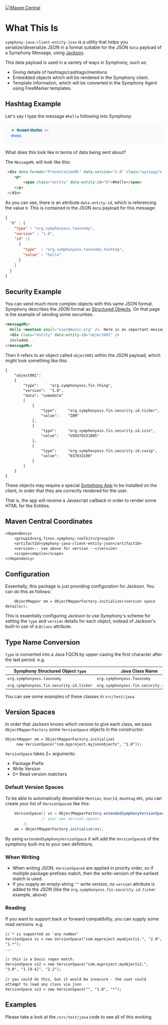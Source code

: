[![Maven Central](https://img.shields.io/maven-central/v/org.finos.symphony.toolkit/symphony-java-toolkit)](https://search.maven.org/search?q=org.finos.symphony.toolkit)

# What This Is

`symphony-java-client-entity-json` is a utility that helps you serialize/deserialize JSON in a format suitable for the JSON `data` payload of a Symphony Message, using [Jackson](https://github.com/FasterXML/jackson).

This data payload is used in a variety of ways in Symphony, such as:

 - Giving details of hashtags/cashtags/mentions
 - Embedded objects which will be rendered in the Symphony client.
 - Template information, which will be converted in the Symphony Agent using FreeMarker templates.

## Hashtag Example

Let's say I type the message `#hello` following into Symphony:

![Hello](images/hello.png)

What does this look like in terms of data being sent about?

The `MessageML` will look like this:

```html
 <div data-format="PresentationML" data-version="2.0" class="wysiwyg">
    <p>
        <span class="entity" data-entity-id="0">#hello</span> 
    </p>
 </div>
```

As you can see, there is an attribute `data-entity-id`, which is referencing the value `0`.  This is contained in the JSON `data` payload for this message:

```json
{
  "0" : {
    "type" : "org.symphonyoss.taxonomy",
    "version" : "1.0",
    "id" :[ 
      {
        "type"  : "org.symphonyoss.taxonomy.hashtag",
        "value" : "hello"
      }
    ]
  }
}
```

## Security Example

You can send much more complex objects with this same JSON format.  Symphony describes the JSON format as [Structured Objects](https://developers.symphony.com/symphony-developer/docs/objects).  On that page is the example of sending some securities:

```html
<messageML>
  Hello <mention email="user@music.org" />. Here is an important message with an
  <div class="entity" data-entity-id="object001" /> 
  included.
</messageML>
```

Then it refers to an object called `object001` within the JSON payload, which might look something like this:

```
{
    "object001":
    {
        "type":     "org.symphonyoss.fin.thing",
        "version":  "1.0",
        "data": "somedata"
        [
            {
                "type":     "org.symphonyoss.fin.security.id.ticker",
                "value":    "IBM"
            },
            {
                "type":     "org.symphonyoss.fin.security.id.isin",
                "value":    "US0378331005"
            },
            {
                "type":     "org.symphonyoss.fin.security.id.cusip",
                "value":    "037833100"
            }
        ]
    }
}
```

These objects may require a special [Symphony App](https://symphony.com/resource/app-directory/) to be installed on the client, in order that they are correctly rendered for the user.  

That is, the app will receive a Javascript callback in order to render some HTML for the Entities.

## Maven Central Coordinates

```
<dependency>
    <groupId>org.finos.symphony.toolkit</groupId>
    <artifactId>symphony-java-client-entity-json</artifactId>
    <version>-- see above for version --</version>
    <scope>compile</scope>
</dependency>
```

## Configuration

Essentially, this package is just providing configuration for Jackson.  You can do this as follows:

```
    ObjectMapper om = ObjectMapperFactory.initialize(<version space details>);
```

This is essentially configuring Jackson to use Symphony's scheme for setting the `type` and `version` details for each object, instead of Jackson's built-in use of a `@class` attribute. 

## Type Name Conversion

`type` is converted into a Java FQCN by upper-casing the first character after the last period. e.g.


|Symphony Structured Object `type`|Java Class Name                      |
|-----------------------------------|-------------------------------------|
|`org.symphonyoss.taxonomy`         |`org.symphonyoss.Taxonomy`|
|`org.symphonyoss.fin.security.id.ticker`|`org.symphonyoss.fin.security.id.Ticker`|


You can see some examples of these classes in `src/test/java`.

## Version Spaces

In order that Jackson knows which version to give each class, we pass `ObjectMapperFactory` some `VersionSpace` objects in the constructor:

```
ObjectMapper om = ObjectMapperFactory.initialize(
     new VersionSpace("com.myproject.myjsonobjects", "1.0"));
```

`VersionSpace` takes 2+ arguments:
 - Package Prefix
 - Write Version
 - 0+ Read version matchers
 
### Default Version Spaces

To be able to automatically deserialize `Mention`, `UserId`, `Hashtag` etc, you can create your list of `VersionSpace`s like this:

```java
	VersionSpace[] vs = ObjectMapperFactory.extendedSymphonyVersionSpace(
				// your own version spaces
		);
	om = ObjectMapperFactory.initialize(vs);
```

By using `extendedSymphonyVersionSpace` it will add the `VersionSpace`s of the symphony built-ins to your own defintions.


### When Writing

- When writing JSON, `VersionSpace`s are applied in priority order, so if multiple package-prefixes match, then the write-version of the earliest match is used.
- If you supply an empty-string `""` write version, no `version` attribute is added to the JSON (like the `org.symphonyoss.fin.security.id.ticker` example, above)

### Reading 

If you want to support back or forward compatibility, you can supply some read versions.  e.g.

```
// * is supported as 'any number'
VersionSpace vs = new VersionSpace("com.myproject.myobjects1.", "2.0", "1.*");
...

// this is a basic regex match.
VersionSpace vs2 = new VersionSpace("com.myproject.myobjects2.", "3.0", "1.[0-4]", "2.2");

// you could do this, but it would be insecure - the user could attempt to load any class via json
VersionSpace vs3 = new VersionSpace("", "1.0", "*");
```

## Examples

Please take a look at the `/src/test/java` code to see all of this working.  





